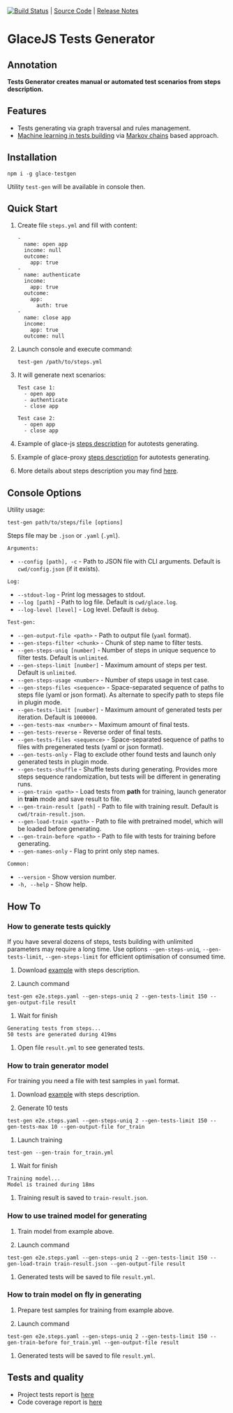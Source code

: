 [![Build Status](https://travis-ci.org/glacejs/glace-testgen.svg?branch=master)](https://travis-ci.org/glacejs/glace-testgen)
 | [Source Code](https://github.com/glacejs/glace-testgen)
 | [Release Notes](tutorial-release-notes.html)

# GlaceJS Tests Generator

## Annotation

**Tests Generator creates manual or automated test scenarios from steps description.**

## Features

- Tests generating via graph traversal and rules management.
- [Machine learning in tests building](tutorial-machine-learning.html) via [Markov chains](https://en.wikipedia.org/wiki/Markov_chain) based approach.

## Installation

```
npm i -g glace-testgen
```

Utility `test-gen` will be available in console then.

## Quick Start

1. Create file `steps.yml` and fill with content:

    ```
    -
      name: open app
      income: null
      outcome:
        app: true
    -
      name: authenticate
      income:
        app: true
      outcome:
        app:
          auth: true
    -
      name: close app
      income: 
        app: true
      outcome: null
    ```

1. Launch console and execute command:

    ```
    test-gen /path/to/steps.yml
    ```

1. It will generate next scenarios:

    ```
    Test case 1:
      - open app
      - authenticate
      - close app

    Test case 2:
      - open app
      - close app
    ```

1. Example of glace-js [steps description](https://github.com/glacejs/glace-js/blob/master/tests/e2e.steps.yaml) for autotests generating.

1. Example of glace-proxy [steps description](https://github.com/glacejs/glace-proxy/blob/master/tests/e2e.steps.yaml) for autotests generating.

1. More details about steps description you may find [here](tutorial-steps-description.html).

## Console Options

Utility usage:

```
test-gen path/to/steps/file [options]
```

Steps file may be `.json` or `.yaml` (`.yml`).

`Arguments:`

- `--config [path], -c` - Path to JSON file with CLI arguments. Default is `cwd/config.json` (if it exists).

`Log:`

- `--stdout-log` - Print log messages to stdout.
- `--log [path]` - Path to log file. Default is `cwd/glace.log`.
- `--log-level [level]` - Log level. Default is `debug`.

`Test-gen:`

- `--gen-output-file <path>` - Path to output file (`yaml` format).
- `--gen-steps-filter <chunk>` - Chunk of step name to filter tests.
- `--gen-steps-uniq [number]` - Number of steps in unique sequence to filter tests. Default is `unlimited`.
- `--gen-steps-limit [number]` - Maximum amount of steps per test. Default is `unlimited`.
- `--gen-steps-usage <number>` - Number of steps usage in test case.
- `--gen-steps-files <sequence>` - Space-separated sequence of paths to steps file (yaml or json format). As alternate to specify path to steps file in plugin mode.
- `--gen-tests-limit [number]` - Maximum amount of generated tests per iteration. Default is `1000000`.
- `--gen-tests-max <number>` - Maximum amount of final tests.
- `--gen-tests-reverse` - Reverse order of final tests.
- `--gen-tests-files <sequence>` - Space-separated sequence of paths to files with pregenerated tests (yaml or json format).
- `--gen-tests-only` - Flag to exclude other found tests and launch only generated tests in plugin mode.
- `--gen-tests-shuffle` - Shuffle tests during generating. Provides more steps sequence randomization, but tests will be different in generating runs.
- `--gen-train <path>` - Load tests from **path** for training, launch generator in **train** mode and save result to file.
- `--gen-train-result [path]` - Path to file with training result. Default is `cwd/train-result.json`.
- `--gen-load-train <path>` - Path to file with pretrained model, which will be loaded before generating.
- `--gen-train-before <path>` - Path to file with tests for training before generating.
- `--gen-names-only` - Flag to print only step names.

`Common:`

- `--version` - Show version number.
- `-h, --help` - Show help.

## How To

### How to generate tests quickly

If you have several dozens of steps, tests building with unlimited parameters may require a long time. Use options
`--gen-steps-uniq`, `--gen-tests-limit`, `--gen-steps-limit` for efficient optimisation of consumed time.

1. Download [example](https://github.com/glacejs/glace-js/blob/master/tests/e2e.steps.yaml) with steps description.

1. Launch command

  ```
  test-gen e2e.steps.yaml --gen-steps-uniq 2 --gen-tests-limit 150 --gen-output-file result
  ```

1. Wait for finish

  ```
  Generating tests from steps...
  50 tests are generated during 419ms
  ```

1. Open file `result.yml` to see generated tests.

### How to train generator model

For training you need a file with test samples in `yaml` format.

1. Download [example](https://github.com/glacejs/glace-js/blob/master/tests/e2e.steps.yaml) with steps description.

1. Generate 10 tests

  ```
  test-gen e2e.steps.yaml --gen-steps-uniq 2 --gen-tests-limit 150 --gen-tests-max 10 --gen-output-file for_train
  ```

1. Launch training

  ```
  test-gen --gen-train for_train.yml
  ```

1. Wait for finish

  ```
  Training model...
  Model is trained during 18ms
  ```

1. Training result is saved to `train-result.json`.

### How to use trained model for generating

1. Train model from example above.

1. Launch command

  ```
  test-gen e2e.steps.yaml --gen-steps-uniq 2 --gen-tests-limit 150 --gen-load-train train-result.json --gen-output-file result
  ```

1. Generated tests will be saved to file `result.yml`.

### How to train model on fly in generating

1. Prepare test samples for training from example above.

1. Launch command

  ```
  test-gen e2e.steps.yaml --gen-steps-uniq 2 --gen-tests-limit 150 --gen-train-before for_train.yml --gen-output-file result
  ```

1. Generated tests will be saved to file `result.yml`.

## Tests and quality

- Project tests report is <a href="allure-report/index.html" target="_blank">here</a>
- Code coverage report is <a href="tests-cover/lcov-report/index.html" target="_blank">here</a>
